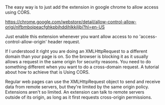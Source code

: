 The easy way is to just add the extension in google chrome to allow access using CORS.

https://chrome.google.com/webstore/detail/allow-control-allow-origi/nlfbmbojpeacfghkpbjhddihlkkiljbi?hl=en-US

Just enable this extension whenever you want allow access to no 'access-control-allow-origin' header request.


If I understood it right you are doing an XMLHttpRequest to a different domain than your page is on. So the browser is blocking it as it usually allows a request in the same origin for security reasons. You need to do something different when you want to do a cross-domain request. A tutorial about how to achieve that is Using CORS.

Regular web pages can use the XMLHttpRequest object to send and receive data from remote servers, but they're limited by the same origin policy. Extensions aren't so limited. An extension can talk to remote servers outside of its origin, as long as it first requests cross-origin permissions.